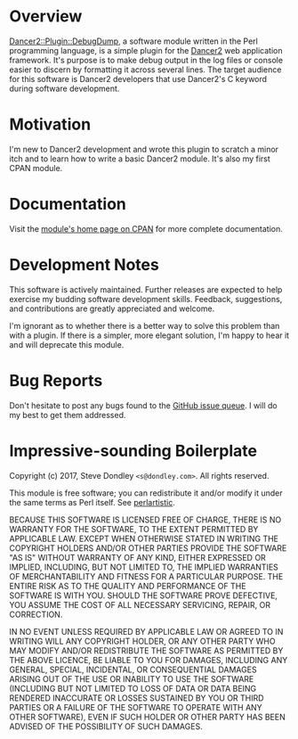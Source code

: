 # Overview

[Dancer2::Plugin::DebugDump](http://search.cpan.org/perldoc?Dancer2%3A%3APlugin%3A%3ADebugDump), a software module written in the Perl programming language, is a simple plugin for the [Dancer2](http://perldancer.org/) web application framework. It's purpose is to make debug output in the log files or console easier to discern by formatting it across several lines. The target audience for this software is Dancer2 developers that use Dancer2's C<debug> keyword during software development.

# Motivation

I'm new to Dancer2 development and wrote this plugin to scratch a minor itch and to learn how to write a basic Dancer2 module. It's also my first CPAN module.

# Documentation

Visit the [module's home page on CPAN](http://search.cpan.org/perldoc?Dancer2%3A%3APlugin%3A%3ADebugDump) for more complete documentation.

# Development Notes

This software is actively maintained. Further releases are expected to help exercise my budding software development skills. Feedback, suggestions, and contributions are greatly appreciated and welcome.

I'm ignorant as to whether there is a better way to solve this problem than with a plugin. If there is a simpler, more elegant solution, I'm happy to hear it and will deprecate this module.

# Bug Reports

Don't hesitate to post any bugs found to the [GitHub issue queue](https://github.com/sdondley/Dancer2-Plugin-DebugDump/issues). I will do my best to get them addressed.

# Impressive-sounding Boilerplate

Copyright (c) 2017, Steve Dondley `<s@dondley.com>`. All rights reserved.

This module is free software; you can redistribute it and/or
modify it under the same terms as Perl itself. See [perlartistic](https://metacpan.org/pod/perlartistic).

BECAUSE THIS SOFTWARE IS LICENSED FREE OF CHARGE, THERE IS NO WARRANTY
FOR THE SOFTWARE, TO THE EXTENT PERMITTED BY APPLICABLE LAW. EXCEPT WHEN
OTHERWISE STATED IN WRITING THE COPYRIGHT HOLDERS AND/OR OTHER PARTIES
PROVIDE THE SOFTWARE "AS IS" WITHOUT WARRANTY OF ANY KIND, EITHER
EXPRESSED OR IMPLIED, INCLUDING, BUT NOT LIMITED TO, THE IMPLIED
WARRANTIES OF MERCHANTABILITY AND FITNESS FOR A PARTICULAR PURPOSE. THE
ENTIRE RISK AS TO THE QUALITY AND PERFORMANCE OF THE SOFTWARE IS WITH
YOU. SHOULD THE SOFTWARE PROVE DEFECTIVE, YOU ASSUME THE COST OF ALL
NECESSARY SERVICING, REPAIR, OR CORRECTION.

IN NO EVENT UNLESS REQUIRED BY APPLICABLE LAW OR AGREED TO IN WRITING
WILL ANY COPYRIGHT HOLDER, OR ANY OTHER PARTY WHO MAY MODIFY AND/OR
REDISTRIBUTE THE SOFTWARE AS PERMITTED BY THE ABOVE LICENCE, BE
LIABLE TO YOU FOR DAMAGES, INCLUDING ANY GENERAL, SPECIAL, INCIDENTAL,
OR CONSEQUENTIAL DAMAGES ARISING OUT OF THE USE OR INABILITY TO USE
THE SOFTWARE (INCLUDING BUT NOT LIMITED TO LOSS OF DATA OR DATA BEING
RENDERED INACCURATE OR LOSSES SUSTAINED BY YOU OR THIRD PARTIES OR A
FAILURE OF THE SOFTWARE TO OPERATE WITH ANY OTHER SOFTWARE), EVEN IF
SUCH HOLDER OR OTHER PARTY HAS BEEN ADVISED OF THE POSSIBILITY OF
SUCH DAMAGES.
